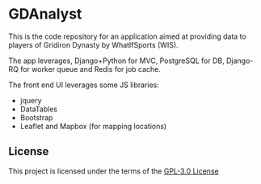 # GDAnalyst
This is the code repository for an application aimed at providing data to players of Gridiron Dynasty by WhatIfSports (WIS).

The app leverages, Django+Python for MVC, PostgreSQL for DB, Django-RQ for worker queue and Redis for job cache.

The front end UI leverages some JS libraries:
- jquery
- DataTables
- Bootstrap
- Leaflet and Mapbox (for mapping locations)


## License
This project is licensed under the terms of the [GPL-3.0 License](https://github.com/ebzimny01/gdanalystv2/blob/master/LICENSE) 
